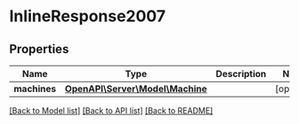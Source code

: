 # InlineResponse2007

## Properties
Name | Type | Description | Notes
------------ | ------------- | ------------- | -------------
**machines** | [**OpenAPI\Server\Model\Machine**](Machine.md) |  | [optional] 

[[Back to Model list]](../README.md#documentation-for-models) [[Back to API list]](../README.md#documentation-for-api-endpoints) [[Back to README]](../README.md)


